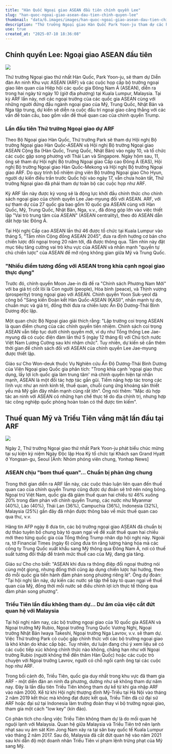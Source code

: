 ```yaml
---
title: "Hàn Quốc Ngoại giao ASEAN đầu tiên chính quyền Lee"
slug: "han-quoc-ngoai-giao-asean-dau-tien-chinh-quyen-lee"
thumbnail: "data/6.images/images/han-quoc-ngoai-giao-asean-dau-tien-chinh-quyen-lee.webp"
description: "Thứ trưởng Ngoại giao Hàn Quốc Park Yoon-ju tham dự các hội nghị ASEAN tại Malaysia. Các ngoại trưởng Mỹ Trung Quốc Nhật Bản Nga cũng có mặt. Hội nghị thảo luận về thuế quan của Mỹ đối với ASEAN và sự vắng mặt của Triều Tiên tại ARF."
use: true
created_at: "2025-07-10 18:36:08"
---
```


## Chính quyền Lee: Ngoại giao ASEAN đầu tiên

![](/images/20250710-00000046-cnippou-000-1-view.webp)

Thứ trưởng Ngoại giao thứ nhất Hàn Quốc, Park Yoon-ju, sẽ tham dự Diễn đàn An ninh Khu vực ASEAN (ARF) và các cuộc họp cấp bộ trưởng ngoại giao liên quan của Hiệp hội các quốc gia Đông Nam Á (ASEAN), diễn ra trong hai ngày từ ngày 10 (giờ địa phương) tại Kuala Lumpur, Malaysia. Tại kỳ ARF lần này, nơi các ngoại trưởng của các quốc gia ASEAN cùng với những người đứng đầu ngành ngoại giao của Mỹ, Trung Quốc, Nhật Bản và Nga tập trung, dự kiến sẽ diễn ra cuộc đấu trí ngoại giao căng thẳng với các vấn đề toàn cầu, bao gồm vấn đề thuế quan cao của chính quyền Trump.

### Lần đầu tiên Thứ trưởng Ngoại giao dự ARF

Theo Bộ Ngoại giao Hàn Quốc, Thứ trưởng Park sẽ tham dự Hội nghị Bộ trưởng Ngoại giao Hàn Quốc-ASEAN và Hội nghị Bộ trưởng Ngoại giao ASEAN Cộng Ba (Hàn Quốc, Trung Quốc, Nhật Bản) vào ngày 10, và tổ chức các cuộc gặp song phương với Thái Lan và Singapore. Ngày hôm sau, 11, ông sẽ tham dự Hội nghị Bộ trưởng Ngoại giao Cấp cao Đông Á (EAS), Hội nghị Bộ trưởng Ngoại giao Hàn Quốc-Mekong và Hội nghị Bộ trưởng Ngoại giao ARF. Do quy trình bổ nhiệm ứng viên Bộ trưởng Ngoại giao Cho Hyun, người dự kiến điều trần trước Quốc hội vào ngày 17, vẫn chưa hoàn tất, Thứ trưởng Ngoại giao đã phải tham dự toàn bộ các cuộc họp như ARF.

Kỳ ARF lần này được kỳ vọng sẽ là động lực khởi đầu chính thức cho chính sách ngoại giao của chính quyền Lee Jae-myung đối với ASEAN. ARF, với sự tham dự của 27 quốc gia bao gồm 10 quốc gia ASEAN cùng với Hàn Quốc, Mỹ, Trung Quốc, Nhật Bản, Nga, v.v., đã đóng góp lớn vào việc thiết lập "Vai trò trung tâm của ASEAN" (ASEAN centrality), theo đó ASEAN dẫn dắt hợp tác Đông Á.

Tại Hội nghị Cấp cao ASEAN lần thứ 46 được tổ chức tại Kuala Lumpur vào tháng 5, "Tầm nhìn Cộng đồng ASEAN 2045", đưa ra định hướng cơ bản cho chiến lược đối ngoại trong 20 năm tới, đã được thông qua. Tầm nhìn này đặt mục tiêu tăng cường vai trò khu vực của ASEAN và nhấn mạnh "quyền tự chủ chiến lược" của ASEAN để mở rộng không gian giữa Mỹ và Trung Quốc.

### "Nhiều điểm tương đồng với ASEAN trong khía cạnh ngoại giao thực dụng"

Trước đó, chính quyền Moon Jae-in đã đề ra "Chính sách Phương Nam Mới" với ba giá trị cốt lõi là Con người (people), Hòa bình (peace), và Thịnh vượng (prosperity) trong ngoại giao với ASEAN. Chính quyền Yoon Suk-yeol đã công bố "Sáng kiến Đoàn kết Hàn Quốc-ASEAN (KASI)", nhấn mạnh tự do, chuẩn mực và giá trị, đồng thời đưa ra chiến lược Ấn Độ Dương-Thái Bình Dương độc lập.

Một quan chức Bộ Ngoại giao giải thích rằng: "Lập trường coi trọng ASEAN là quan điểm chung của các chính quyền tiền nhiệm. Chính sách coi trọng ASEAN vẫn tiếp tục dưới chính quyền mới, ví dụ như Tổng thống Lee Jae-myung đã có cuộc điện đàm lần thứ 5 (ngày 12 tháng 6) với Chủ tịch nước Việt Nam Lương Cường sau khi nhậm chức". Tuy nhiên, dự kiến sẽ cần thêm thời gian để chính sách đối với ASEAN của chính quyền Lee Jae-myung được thiết lập.

Giáo sư Cho Won-deuk thuộc Vụ Nghiên cứu Ấn Độ Dương-Thái Bình Dương của Viện Ngoại giao Quốc gia phân tích: "Trong khía cạnh 'ngoại giao thực dụng, lấy lợi ích quốc gia làm trung tâm' mà chính quyền hiện tại nhấn mạnh, ASEAN là một đối tác hợp tác gần gũi. Tiềm năng hợp tác trong các lĩnh vực như an ninh kinh tế, thuế quan, chuỗi cung ứng khoáng sản thiết yếu mà Mỹ gần đây nhấn mạnh cũng rất lớn". Ông nói thêm: "Mặc dù hợp tác an ninh với ASEAN có những hạn chế thực tế do địa chính trị, nhưng hợp tác công nghiệp quốc phòng hoàn toàn có thể được tìm kiếm".

## Thuế quan Mỹ và Triều Tiên vắng mặt lần đầu tại ARF

![](/images/20250710-00000047-cnippou-000-1-view.webp)

Ngày 2, Thứ trưởng Ngoại giao thứ nhất Park Yoon-ju phát biểu chúc mừng tại sự kiện kỷ niệm Ngày Độc lập Hoa Kỳ tổ chức tại Khách sạn Grand Hyatt ở Yongsan-gu, Seoul [Ảnh: Nhóm phóng viên chung, Yonhap News]

### ASEAN chịu "bom thuế quan"... Chuẩn bị phản ứng chung

Trong thời gian diễn ra ARF lần này, các cuộc thảo luận liên quan đến thuế quan cao của chính quyền Trump cũng được dự đoán sẽ trở nên nóng bỏng. Ngoại trừ Việt Nam, quốc gia đã giảm thuế quan hai chiều từ 46% xuống 20% trong đàm phán với chính quyền Trump, các nước như Myanmar (40%), Lào (40%), Thái Lan (36%), Campuchia (36%), Indonesia (32%), Malaysia (25%) gần đây đã nhận được thông báo về mức thuế quan cao qua thư, v.v.

Hãng tin AFP ngày 8 đưa tin, các bộ trưởng ngoại giao ASEAN đã chuẩn bị dự thảo tuyên bố chung bày tỏ quan ngại về đề xuất thuế quan hai chiều mới theo từng quốc gia của Tổng thống Trump nhân dịp hội nghị này. Ngoài ra, tờ Financial Times (ngày 6) cũng đưa tin rằng lượng hàng hóa mà các công ty Trung Quốc xuất khẩu sang Mỹ thông qua Đông Nam Á, nơi có thuế suất tương đối thấp để tránh mức thuế cao của Mỹ, đang gia tăng.

Giáo sư Cho cho biết: "ASEAN khi đưa ra thông điệp đối ngoại thường nói cùng một giọng, nhưng đồng thời cũng áp dụng chiến lược hai hướng, theo đó mỗi quốc gia tiến hành đàm phán song phương riêng lẻ". Ông dự đoán: "Tại hội nghị lần này, dự kiến các nước sẽ tập thể bày tỏ quan ngại về thuế quan của Mỹ, đồng thời mỗi nước sẽ điều chỉnh lợi ích thực tế thông qua đàm phán song phương".

### Triều Tiên lần đầu không tham dự... Dư âm của việc cắt đứt quan hệ với Malaysia

Tại hội nghị năm nay, các bộ trưởng ngoại giao của 10 quốc gia ASEAN và Ngoại trưởng Mỹ Rubio, Ngoại trưởng Trung Quốc Vương Nghị, Ngoại trưởng Nhật Bản Iwaya Takeshi, Ngoại trưởng Nga Lavrov, v.v. sẽ tham dự. Việc Thứ trưởng Park có cuộc gặp chính thức với các bộ trưởng ngoại giao là khó khăn do khác cấp bậc. Tuy nhiên, dư luận đang chú ý xem liệu sẽ có các cuộc tiếp xúc không chính thức nào không, chẳng hạn như với Ngoại trưởng Rubio (người không thể đến thăm Hàn Quốc) hoặc các cuộc trò chuyện với Ngoại trưởng Lavrov, người có chỗ ngồi cạnh ông tại các cuộc họp như ARF.

Trong bối cảnh đó, Triều Tiên, quốc gia duy nhất trong khu vực đã tham gia ARF - một diễn đàn an ninh đa phương, dường như sẽ không tham dự năm nay. Đây là lần đầu tiên Triều Tiên không tham dự kể từ khi gia nhập ARF vào năm 2000. Kể từ khi Hội nghị thượng đỉnh Mỹ-Triều tại Hà Nội vào tháng 2 năm 2019 kết thúc mà không đạt được kết quả, Triều Tiên đã cử đại sứ ARF hoặc đại sứ tại Indonesia làm trưởng đoàn thay vì bộ trưởng ngoại giao, tham gia một cách "low key" (kín đáo).

Có phân tích cho rằng việc Triều Tiên không tham dự là do mối quan hệ nguội lạnh với Malaysia. Quan hệ giữa Malaysia và Triều Tiên trở nên lạnh nhạt sau vụ ám sát Kim Jong Nam xảy ra tại sân bay quốc tế Kuala Lumpur vào tháng 2 năm 2017. Sau đó, Malaysia đã cắt đứt quan hệ vào năm 2021 sau khi dẫn độ một doanh nhân Triều Tiên vi phạm lệnh trừng phạt của Mỹ sang Mỹ.